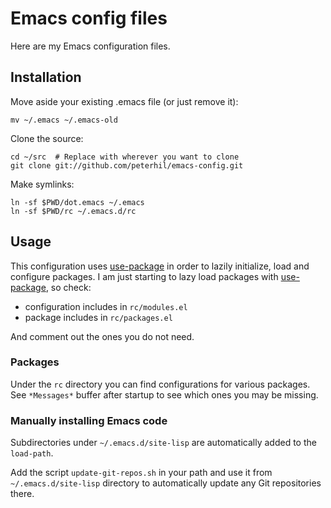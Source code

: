 # Emacs config files

Here are my Emacs configuration files.

## Installation

Move aside your existing .emacs file (or just remove it):

    mv ~/.emacs ~/.emacs-old

Clone the source:

    cd ~/src  # Replace with wherever you want to clone
    git clone git://github.com/peterhil/emacs-config.git

Make symlinks:

    ln -sf $PWD/dot.emacs ~/.emacs
    ln -sf $PWD/rc ~/.emacs.d/rc

## Usage

This configuration uses [use-package][] in order to lazily initialize, load and configure packages. I am just starting to lazy load packages with [use-package][], so check:

- configuration includes in `rc/modules.el`
- package includes in `rc/packages.el`

And comment out the ones you do not need.

### Packages

Under the `rc` directory you can find configurations for various packages. See `*Messages*` buffer after startup to see which ones you may be missing.

### Manually installing Emacs code

Subdirectories under `~/.emacs.d/site-lisp` are automatically added to the `load-path`.

Add the script `update-git-repos.sh` in your path and use it from `~/.emacs.d/site-lisp` directory to automatically update any Git repositories there.

[use-package]: https://github.com/jwiegley/use-package
